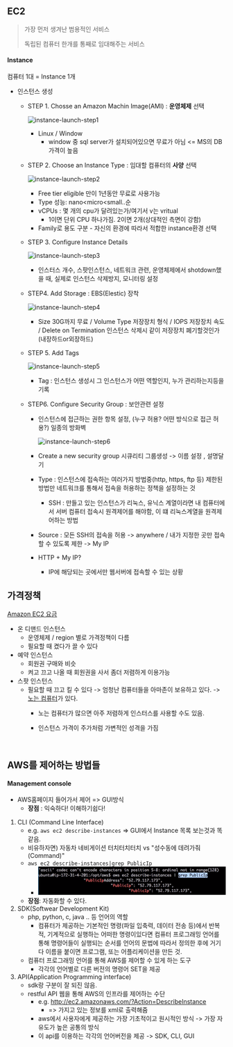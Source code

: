 ## EC2

> 가장 먼저 생겨난 범용적인 서비스
>
> 독립된 컴퓨터 한개를 통째로 임대해주는 서비스

#### Instance

컴퓨터 1대 = Instance 1개

- 인스턴스 생성

  - STEP 1.  Chosse an Amazon Machin Image(AMI) : **운영체제** 선택

    ![instance-launch-step1](C:\Users\Juhyang\til\img\instance-launch-step1.PNG)

    - Linux / Window
      - window 중 sql server가 설치되어있으면 무료가 아님 <= MS의 DB가격이 높음

  - STEP 2. Choose an Instance Type : 임대할 컴퓨터의 **사양** 선택

    ![instance-launch-step2](C:\Users\Juhyang\til\img\instance-launch-step2.PNG)

    - Free tier eligible 만이 1년동안 무료로 사용가능
    - Type 성능: nano<micro<small..순
    - vCPUs : 몇 개의 cpu가 달려있는가/여기서 v는 vritual 
      - 1이면 단위 CPU 하나가짐. 2이면 2개(상대적인 측면이 강함)
    - Family로 용도 구분 - 자신의 환경에 따라서 적합한 instance환경 선택

  - STEP 3. Configure Instance Details

    ![instance-launch-step3](C:\Users\Juhyang\til\img\instance-launch-step3.PNG)

    - 인스터스 개수, 스팟인스턴스, 네트워크 관련, 운영체제에서 shotdown했을 때,  실제로 인스턴스 삭제방지, 모니터링 설정

  - STEP4. Add Storage : EBS(Elestic) 장착

    ![instance-launch-step4](C:\Users\Juhyang\til\img\instance-launch-step4.PNG)

    - Size 30G까지 무료 / Volume Type 저장장치 형식 / IOPS 저장장치 속도 / Delete on Termination 인스턴스 삭제시 같이 저장장치 폐기할것인가(내장하드or외장하드)

  - STEP 5. Add Tags

    ![instance-launch-step5](C:\Users\Juhyang\til\img\instance-launch-step5.PNG)

    - Tag : 인스턴스 생성시 그 인스턴스가 어떤 역할인지, 누가 관리하는지등을 기록 

  - STEP6. Configure Security Group : 보안관련 설정

    - 인스턴스에 접근하는 권한 항목 설정, (누구 허용? 어떤 방식으로 접근 허용?) 일종의 방화벽

      ![instance-launch-step6](C:\Users\Juhyang\til\img\instance-launch-step6.PNG)

    - Create a new security group 시큐리티 그룹생성 -> 이름 설정 , 설명달기 

    - Type : 인스턴스에 접속하는 여러가지 방법중(http, https, ftp 등) 제한된 방법만 네트워크를 통해서 접속을 허용하는 정책을 설정하는 것

      - SSH : 만들고 있는 인스턴스가 리눅스, 유닉스 계열이라면 내 컴퓨터에서 서버 컴퓨터 접속시 원격제어를 해야함, 이 떄 리눅스계열을 원격제어하는 방법

    - Source : 모든 SSH의 접속을 허용 -> anywhere  / 내가 지정한 곳만 접속할 수 있도록 제한 -> My IP

    - HTTP + My IP?

      - IP에 해당되는 곳에서만 웹서버에 접속할 수 있는 상황

## 가격정책

[Amazon EC2 요금](https://aws.amazon.com/ko/ec2/pricing/)

- 온 디맨드 인스턴스
  - 운영체제 / region 별로 가격정책이 다름
  - 필요할 때 켰다가 끌 수 있다
- 예약 인스턴스
  - 회원권 구매와 비슷
  - 켜고 끄고 나올 때 회원권을 사서 좀더 저렴하게 이용가능
- 스팟 인스턴스
  - 필요할 때 끄고 킬 수 있다 -> 엄청난 컴퓨터들을 아마존이 보유하고 있다. -> <u>노는 컴퓨터</u>가 있다.
    - 노는 컴퓨터가 많으면 아주 저렴하게 인스터스를 사용할 수도 있음. 

    - 인스턴스 가격이 주가처럼 가변적인 성격을 가짐

      ​

## AWS를 제어하는 방법들

#### Management console

- AWS홈페이지 들어가서 제어 => GUI방식
  - **장점** : 익숙하다! 이해하기쉽다!

1. CLI (Command Line Interface)
   - e.g. `aws ec2 describe-instances` => GUI에서 Instance 목록 보는것과 똑같음.
   - 비유하자면) 자동차 네비게이션 터치터치터치 vs "성수동에 데려가줘(Command)"
   - `aws ec2 describe-instances|grep PublicIp`
     - ![grep](./img/grep.PNG)
   - **장점**: 자동화할 수 있다.
2. SDK(Softwear Development Kit)
   - php, python, c, java .. 등 언어의 역할 
     - 컴퓨터가 제공하는 기본적인 명령(파일 입축력, 데이터 전송 등)에서 반복적, 기계적으로 실행하는 어떠한 명령이있다면 컴퓨터 프로그래밍 언어를 통해 명령어들이 실행되는 순서를 언어의 문법에 따라서 정의한 후에 거기다 이름을 붙이면 프로그램, 또는 어플리케이션을 만든 것.
   - 컴퓨터 프로그래밍 언어를 통해 AWS를 제어할 수 있게 하는 도구
     - 각각의 언어별로 다른 버전의 명령어 SET을 제공
3. API(Application Programming interface)
   - sdk랑 구분이 잘 되진 않음.
   - restful API 웹을 통해 AWS의 인프라를 제어하는 수단
     - e.g. http://ec2.amazonaws.com/?Action=DescribeInstance
       - => 가지고 있는 정보를 xml로 출력해줌
     - aws에서 사용자에게 제공하는 가장 기초적이고 원시적인 방식 -> 가장 자유도가 높은 공통의 방식
     - 이 api를 이용하는 각각의 언어버전을 제공 -> SDK, CLI, GUI